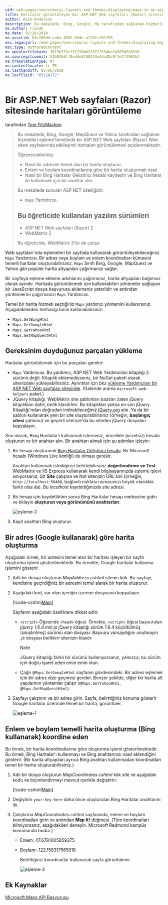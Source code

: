 ```yaml
---
uid: web-pages/overview/ui-layouts-and-themes/displaying-maps-in-an-aspnet-web-pages-site
title: Haritalar görüntüleyen bir ASP.NET Web sayfaları (Razor) sitesinde | Microsoft Docs
author: Rick-Anderson
description: Bu makalede, Bing, Google, Ma tarafından sağlanan hizmetleri eşleme'temelinde bir ASP.NET Web sayfaları (Razor) Web sitesi sayfalarında etkileşimli haritaları görüntülemesi açıklanmaktadır...
ms.author: riande
ms.date: 02/20/2014
ms.assetid: b5c268dd-ca6a-4562-b94c-a220fcf01f58
msc.legacyurl: /web-pages/overview/ui-layouts-and-themes/displaying-maps-in-an-aspnet-web-pages-site
msc.type: authoredcontent
ms.openlocfilehash: 36f3b753cf312504892872ff54bef49854588990
ms.sourcegitcommit: 51b01b6ff8edde57d8243e4da28c9f1e7f1962b2
ms.translationtype: MT
ms.contentlocale: tr-TR
ms.lasthandoff: 05/06/2019
ms.locfileid: "65124172"
---
```

# <a name="displaying-maps-in-an-aspnet-web-pages-razor-site"></a>Bir ASP.NET Web sayfaları (Razor) sitesinde haritaları görüntüleme

tarafından [Tom FitzMacken](https://github.com/tfitzmac)

> Bu makalede, Bing, Google, MapQuest ve Yahoo tarafından sağlanan hizmetleri eşleme'temelinde bir ASP.NET Web sayfaları (Razor) Web sitesi sayfalarında etkileşimli haritaları görüntülemesi açıklanmaktadır.
> 
> Öğrenecekleriniz:
> 
> - Nasıl bir adresini temel alan bir harita oluşturur.
> - Enlem ve boylam koordinatlarına göre bir harita oluşturmak nasıl.
> - Nasıl bir Bing Haritalar Geliştirici hesabı kaydedin ve Bing Haritalar ile kullanmak için bir anahtar alın.
> 
> Bu makalede sunulan ASP.NET özelliğidir:
> 
> - `Maps` Yardımcısı.
>   
> 
> ## <a name="software-versions-used-in-the-tutorial"></a>Bu öğreticide kullanılan yazılım sürümleri
> 
> 
> - ASP.NET Web sayfaları (Razor) 2
> - WebMatrix 2
>   
> 
> Bu öğreticide, WebMatrix 3'ile de çalışır.

Web sayfaları'nda eşlemeleri bir sayfada kullanarak görüntüleyebileceğiniz `Maps` Yardımcısı. Bir adres veya boylam ve enlem koordinatları kümesini temelli haritalar oluşturabilirsiniz. `Maps` Sınıfı Bing, Google, MapQuest ve Yahoo gibi popüler harita altyapıları çağırmanızı sağlar.

Bir sayfaya eşleme ekleme adımlarını çağırırsınız, harita altyapıları bağımsız olarak aynıdır. Haritada görüntülemek için kullanılabilen yöntemler sağlayan bir JavaScript dosya başvurusu eklemeniz yeterlidir ve ardından yöntemlerini çağırmanızı `Maps` Yardımcısı.

Temel bir harita hizmeti seçtiğiniz `Maps` yardımcı yöntemini kullanırsınız. Aşağıdakilerden herhangi birini kullanabilirsiniz:

- `Maps.GetBingHtml`
- `Maps.GetGoogleHtml`
- `Maps.GetYahooHtml`
- `Maps.GetMapQuestHtml`

## <a name="installing-the-pieces-you-need"></a>Gereksinim duyduğunuz parçaları yükleme

Haritalar görüntülemek için bu parçaları gerekir:

- `Maps` Yardımcısı. Bu yardımcı, ASP.NET Web Yardımcıları kitaplığı 2. sürümü değil. Kitaplık eklemediyseniz, bir NuGet paketi olarak sitenizdeki yükleyebilirsiniz. Ayrıntılar için bkz [yükleme Yardımcıları bir ASP.NET Web sayfaları sitesinde](https://go.microsoft.com/fwlink/?LinkId=252372). (Galeride arama `microsoft-web-helpers` paket.)
- JQuery kitaplığı. WebMatrix site şablonları bazıları zaten jQuery kitaplıkları dahil, *betik* klasörleri. Bu kitaplıklar yoksa en son jQuery Kitaplığı'ndan doğrudan indirebileceğiniz [jQuery.org](http://jQuery.org) site. Ya da bir şablon kullanarak yeni bir site oluşturabilirsiniz (örneğin, **başlangıç sitesi** şablonu) ve geçerli sitenize'da bu siteden jQuery dosyaları kopyalayın.

Son olarak, Bing Haritalar'ı kullanmak isterseniz, öncelikle (ücretsiz) hesabı oluşturun ve bir anahtar alın. Bir anahtarı almak için şu adımları izleyin:

1. Bir hesap oluşturmak [Bing Haritalar Geliştirici hesabı](https://www.microsoft.com/maps/developers/web.aspx). Bir Microsoft hesabı (Windows Live kimliği) de olması gerekir.

    Anahtarı kullanmak istediğinizi belirtebilirsiniz **değerlendirme ve Test**. WebMatrix ve IIS Express kullanarak kendi bilgisayarınızda eşleme işlevi sınıyorsanız, Git **Site** çalışma ve Not sitenizin URL'sini (örneğin, `http://localhost:50408`, bağlantı noktası numaranızı büyük olasılıkla farklı olsa da). Bu *localhost* kaydettiğinizde site adresi.
2. Bir hesap için kaydettikten sonra Bing Haritalar hesap merkezine gidin ve tıklayın **oluşturun veya görünümünü anahtarları**:

    ![eşleme-2](displaying-maps-in-an-aspnet-web-pages-site/_static/image1.png)
3. Kayıt anahtarı Bing oluşturur.

## <a name="creating-a-map-based-on-an-address-using-google"></a>Bir adres (Google kullanarak) göre harita oluşturma

Aşağıdaki örnek, bir adresini temel alan bir haritası işleyen bir sayfa oluşturma işlemi gösterilmektedir. Bu örnekte, Google haritalar kullanma işlemini gösterir.

1. Adlı bir dosya oluşturun *MapAddress.cshtml* sitenin kök. Bu sayfayı, kendisine geçirdiğiniz bir adresini temel alarak bir harita oluşturur.
2. Aşağıdaki kod, var olan içeriğin üzerine dosyasına kopyalayın.

    [!code-cshtml[Main](displaying-maps-in-an-aspnet-web-pages-site/samples/sample1.cshtml)]

    Sayfanın aşağıdaki özelliklere dikkat edin:

    - `<script>` Öğesinde `<head>` öğesi. Örnekte, `<script>` öğesi başvuruları *jquery 1.6.4.min.js* jQuery kitaplığı sürüm 1.6.4 küçültülmüş (sıkıştırılmış) sürümü olan dosyası. Başvuru varsaydığını unutmayın *.js* dosyası *betikleri* sitenizin klasör. 

        > [!NOTE]
        > JQuery kitaplığı farklı bir sürümü kullanıyorsanız, yalnızca, bu sürüm için doğru işaret eden emin emin olun.
    - Çağrı `@Maps.GetGoogleHtml` sayfanın gövdesindeki. Bir adresi eşlemek için bir adres dize geçmesi gerekir. Benzer şekilde, diğer bir harita alt yapılarının yöntemler çalışır (`@Maps.GetYahooHtml`, `@Maps.GetMapQuestHtml`).
3. Sayfayı çalıştırın ve bir adres girin. Sayfa, belirttiğiniz konuma gösterir Google haritalar üzerinde temel bir harita, görüntüler.

     ![eşleme-1](displaying-maps-in-an-aspnet-web-pages-site/_static/image2.png)

## <a name="creating-a-map-based-on-latitude-and-longitude-coordinates-using-bing"></a>Enlem ve boylam temelli harita oluşturma (Bing kullanarak) koordine eden

Bu örnek, bir harita koordinatlarına göre oluşturma işlemi gösterilmektedir. Bu örnek, Bing Haritalar'ı kullanmayı ve Bing anahtarınızı nasıl eklendiğini gösterir. (Bir harita altyapıları ayrıca Bing anahtarı kullanmadan koordinatları temel bir harita oluşturabilirsiniz.)

1. Adlı bir dosya oluşturun *MapCoordinates.cshtml* kök site ve aşağıdaki kodu ve biçimlendirmeyi mevcut içerikle değiştirin:

    [!code-cshtml[Main](displaying-maps-in-an-aspnet-web-pages-site/samples/sample2.cshtml)]
2. Değiştirin `your-key-here` daha önce oluşturulan Bing Haritalar anahtarını ile.
3. Çalıştırma *MapCoordinates.cshtml* sayfasında, enlem ve boylam koordinatları girin ve ardından **Map It!** düğmesi. (Tüm koordinatları bilmiyorsanız, aşağıdakileri deneyin. Microsoft Redmond kampüs konumunda budur.)

   - Enlem: 47.6781005859375
   - Boylam:-122.158317565918

     Belirttiğiniz koordinatlar kullanarak sayfa görüntülenir.

     ![eşleme-3](displaying-maps-in-an-aspnet-web-pages-site/_static/image3.png)

<a id="Additional_Resources"></a>
## <a name="additional-resources"></a>Ek Kaynaklar

[Microsoft.Maps API Başvurusu](https://msdn.microsoft.com/library/gg427611.aspx)
